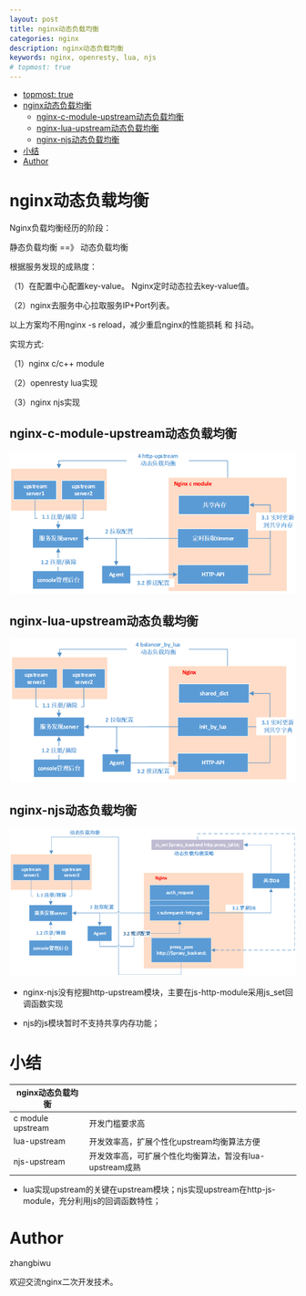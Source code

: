 ```yaml
---
layout: post
title: nginx动态负载均衡
categories: nginx
description: nginx动态负载均衡
keywords: nginx, openresty, lua, njs
# topmost: true
---
```

<!-- TOC -->

- [topmost: true](#topmost-true)
- [nginx动态负载均衡](#nginx动态负载均衡)
    - [nginx-c-module-upstream动态负载均衡](#nginx-c-module-upstream动态负载均衡)
    - [nginx-lua-upstream动态负载均衡](#nginx-lua-upstream动态负载均衡)
    - [nginx-njs动态负载均衡](#nginx-njs动态负载均衡)
- [小结](#小结)
- [Author](#author)

<!-- /TOC -->


# nginx动态负载均衡

Nginx负载均衡经历的阶段：

静态负载均衡  ==》 动态负载均衡


根据服务发现的成熟度：

（1）在配置中心配置key-value。 Nginx定时动态拉去key-value值。

（2）nginx去服务中心拉取服务IP+Port列表。

以上方案均不用nginx -s reload，减少重启nginx的性能损耗 和 抖动。

实现方式:

（1）nginx c/c++ module

（2）openresty lua实现

（3）nginx njs实现


## nginx-c-module-upstream动态负载均衡

![c-module动态负载均衡](/images/posts/nginx/upsync-upstream/c-module-upsync-upstream.png)

## nginx-lua-upstream动态负载均衡

![lua动态负载均衡](/images/posts/nginx/upsync-upstream/lua-upsync-upstream.png)

## nginx-njs动态负载均衡

![njs动态负载均衡](/images/posts/nginx/upsync-upstream/njs-upsync-upstream.png)

* nginx-njs没有挖掘http-upstream模块，主要在js-http-module采用js_set回调函数实现

* njs的js模块暂时不支持共享内存功能；

# 小结

| nginx动态负载均衡       |    | 
| ---------- | ------ |
| c module upstream      | 开发门槛要求高 | 
| lua-upstream     | 开发效率高，扩展个性化upstream均衡算法方便 |
| njs-upstream     | 开发效率高，可扩展个性化均衡算法，暂没有lua-upstream成熟 | 

* lua实现upstream的关键在upstream模块；njs实现upstream在http-js-module，充分利用js的回调函数特性；


# Author

zhangbiwu

欢迎交流nginx二次开发技术。
